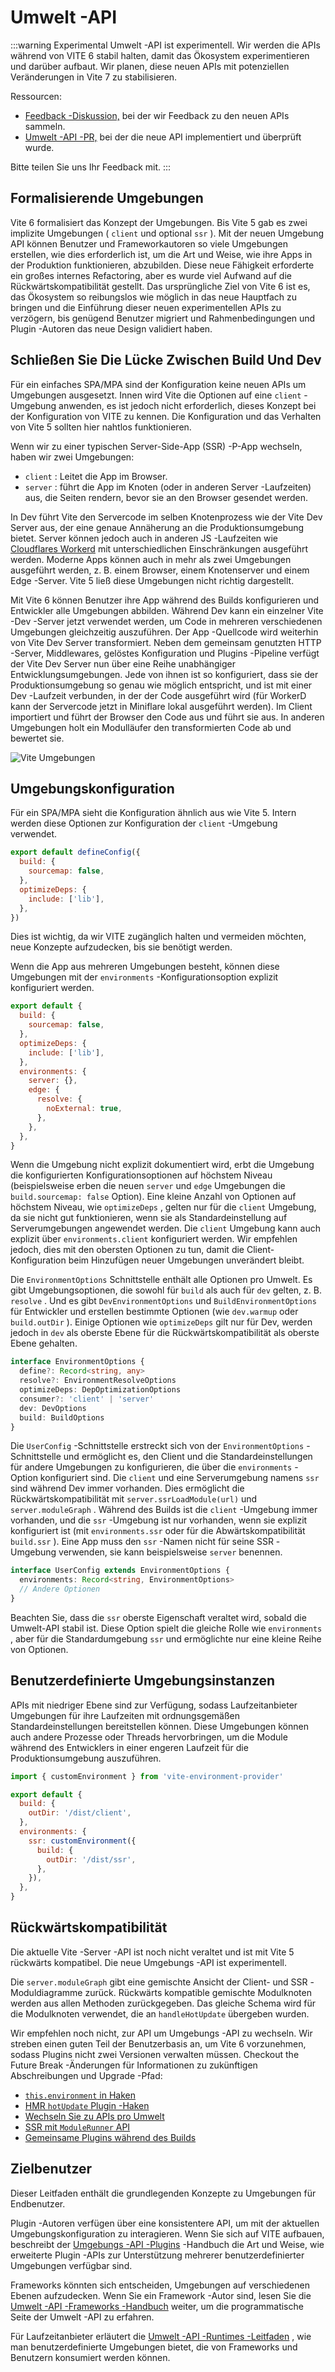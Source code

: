 # Umwelt -API

:::warning Experimental
Umwelt -API ist experimentell. Wir werden die APIs während von VITE 6 stabil halten, damit das Ökosystem experimentieren und darüber aufbaut. Wir planen, diese neuen APIs mit potenziellen Veränderungen in Vite 7 zu stabilisieren.

Ressourcen:

- [Feedback -Diskussion,](https://github.com/vitejs/vite/discussions/16358) bei der wir Feedback zu den neuen APIs sammeln.
- [Umwelt -API -PR,](https://github.com/vitejs/vite/pull/16471) bei der die neue API implementiert und überprüft wurde.

Bitte teilen Sie uns Ihr Feedback mit.
:::

## Formalisierende Umgebungen

Vite 6 formalisiert das Konzept der Umgebungen. Bis Vite 5 gab es zwei implizite Umgebungen ( `client` und optional `ssr` ). Mit der neuen Umgebung API können Benutzer und Frameworkautoren so viele Umgebungen erstellen, wie dies erforderlich ist, um die Art und Weise, wie ihre Apps in der Produktion funktionieren, abzubilden. Diese neue Fähigkeit erforderte ein großes internes Refactoring, aber es wurde viel Aufwand auf die Rückwärtskompatibilität gestellt. Das ursprüngliche Ziel von Vite 6 ist es, das Ökosystem so reibungslos wie möglich in das neue Hauptfach zu bringen und die Einführung dieser neuen experimentellen APIs zu verzögern, bis genügend Benutzer migriert und Rahmenbedingungen und Plugin -Autoren das neue Design validiert haben.

## Schließen Sie Die Lücke Zwischen Build Und Dev

Für ein einfaches SPA/MPA sind der Konfiguration keine neuen APIs um Umgebungen ausgesetzt. Innen wird Vite die Optionen auf eine `client` -Umgebung anwenden, es ist jedoch nicht erforderlich, dieses Konzept bei der Konfiguration von VITE zu kennen. Die Konfiguration und das Verhalten von Vite 5 sollten hier nahtlos funktionieren.

Wenn wir zu einer typischen Server-Side-App (SSR) -P-App wechseln, haben wir zwei Umgebungen:

- `client` : Leitet die App im Browser.
- `server` : führt die App im Knoten (oder in anderen Server -Laufzeiten) aus, die Seiten rendern, bevor sie an den Browser gesendet werden.

In Dev führt Vite den Servercode im selben Knotenprozess wie der Vite Dev Server aus, der eine genaue Annäherung an die Produktionsumgebung bietet. Server können jedoch auch in anderen JS -Laufzeiten wie [Cloudflares Workerd](https://github.com/cloudflare/workerd) mit unterschiedlichen Einschränkungen ausgeführt werden. Moderne Apps können auch in mehr als zwei Umgebungen ausgeführt werden, z. B. einem Browser, einem Knotenserver und einem Edge -Server. Vite 5 ließ diese Umgebungen nicht richtig dargestellt.

Mit Vite 6 können Benutzer ihre App während des Builds konfigurieren und Entwickler alle Umgebungen abbilden. Während Dev kann ein einzelner Vite -Dev -Server jetzt verwendet werden, um Code in mehreren verschiedenen Umgebungen gleichzeitig auszuführen. Der App -Quellcode wird weiterhin von Vite Dev Server transformiert. Neben dem gemeinsam genutzten HTTP -Server, Middlewares, gelöstes Konfiguration und Plugins -Pipeline verfügt der Vite Dev Server nun über eine Reihe unabhängiger Entwicklungsumgebungen. Jede von ihnen ist so konfiguriert, dass sie der Produktionsumgebung so genau wie möglich entspricht, und ist mit einer Dev -Laufzeit verbunden, in der der Code ausgeführt wird (für WorkerD kann der Servercode jetzt in Miniflare lokal ausgeführt werden). Im Client importiert und führt der Browser den Code aus und führt sie aus. In anderen Umgebungen holt ein Modulläufer den transformierten Code ab und bewertet sie.

![Vite Umgebungen](../../images/vite-environments.svg)

## Umgebungskonfiguration

Für ein SPA/MPA sieht die Konfiguration ähnlich aus wie Vite 5. Intern werden diese Optionen zur Konfiguration der `client` -Umgebung verwendet.

```js
export default defineConfig({
  build: {
    sourcemap: false,
  },
  optimizeDeps: {
    include: ['lib'],
  },
})
```

Dies ist wichtig, da wir VITE zugänglich halten und vermeiden möchten, neue Konzepte aufzudecken, bis sie benötigt werden.

Wenn die App aus mehreren Umgebungen besteht, können diese Umgebungen mit der `environments` -Konfigurationsoption explizit konfiguriert werden.

```js
export default {
  build: {
    sourcemap: false,
  },
  optimizeDeps: {
    include: ['lib'],
  },
  environments: {
    server: {},
    edge: {
      resolve: {
        noExternal: true,
      },
    },
  },
}
```

Wenn die Umgebung nicht explizit dokumentiert wird, erbt die Umgebung die konfigurierten Konfigurationsoptionen auf höchstem Niveau (beispielsweise erben die neuen `server` und `edge` Umgebungen die `build.sourcemap: false` Option). Eine kleine Anzahl von Optionen auf höchstem Niveau, wie `optimizeDeps` , gelten nur für die `client` Umgebung, da sie nicht gut funktionieren, wenn sie als Standardeinstellung auf Serverumgebungen angewendet werden. Die `client` Umgebung kann auch explizit über `environments.client` konfiguriert werden. Wir empfehlen jedoch, dies mit den obersten Optionen zu tun, damit die Client-Konfiguration beim Hinzufügen neuer Umgebungen unverändert bleibt.

Die `EnvironmentOptions` Schnittstelle enthält alle Optionen pro Umwelt. Es gibt Umgebungsoptionen, die sowohl für `build` als auch für `dev` gelten, z. B. `resolve` . Und es gibt `DevEnvironmentOptions` und `BuildEnvironmentOptions` für Entwickler und erstellen bestimmte Optionen (wie `dev.warmup` oder `build.outDir` ). Einige Optionen wie `optimizeDeps` gilt nur für Dev, werden jedoch in `dev` als oberste Ebene für die Rückwärtskompatibilität als oberste Ebene gehalten.

```ts
interface EnvironmentOptions {
  define?: Record<string, any>
  resolve?: EnvironmentResolveOptions
  optimizeDeps: DepOptimizationOptions
  consumer?: 'client' | 'server'
  dev: DevOptions
  build: BuildOptions
}
```

Die `UserConfig` -Schnittstelle erstreckt sich von der `EnvironmentOptions` -Schnittstelle und ermöglicht es, den Client und die Standardeinstellungen für andere Umgebungen zu konfigurieren, die über die `environments` -Option konfiguriert sind. Die `client` und eine Serverumgebung namens `ssr` sind während Dev immer vorhanden. Dies ermöglicht die Rückwärtskompatibilität mit `server.ssrLoadModule(url)` und `server.moduleGraph` . Während des Builds ist die `client` -Umgebung immer vorhanden, und die `ssr` -Umgebung ist nur vorhanden, wenn sie explizit konfiguriert ist (mit `environments.ssr` oder für die Abwärtskompatibilität `build.ssr` ). Eine App muss den `ssr` -Namen nicht für seine SSR -Umgebung verwenden, sie kann beispielsweise `server` benennen.

```ts
interface UserConfig extends EnvironmentOptions {
  environments: Record<string, EnvironmentOptions>
  // Andere Optionen
}
```

Beachten Sie, dass die `ssr` oberste Eigenschaft veraltet wird, sobald die Umwelt-API stabil ist. Diese Option spielt die gleiche Rolle wie `environments` , aber für die Standardumgebung `ssr` und ermöglichte nur eine kleine Reihe von Optionen.

## Benutzerdefinierte Umgebungsinstanzen

APIs mit niedriger Ebene sind zur Verfügung, sodass Laufzeitanbieter Umgebungen für ihre Laufzeiten mit ordnungsgemäßen Standardeinstellungen bereitstellen können. Diese Umgebungen können auch andere Prozesse oder Threads hervorbringen, um die Module während des Entwicklers in einer engeren Laufzeit für die Produktionsumgebung auszuführen.

```js
import { customEnvironment } from 'vite-environment-provider'

export default {
  build: {
    outDir: '/dist/client',
  },
  environments: {
    ssr: customEnvironment({
      build: {
        outDir: '/dist/ssr',
      },
    }),
  },
}
```

## Rückwärtskompatibilität

Die aktuelle Vite -Server -API ist noch nicht veraltet und ist mit Vite 5 rückwärts kompatibel. Die neue Umgebungs -API ist experimentell.

Die `server.moduleGraph` gibt eine gemischte Ansicht der Client- und SSR -Moduldiagramme zurück. Rückwärts kompatible gemischte Modulknoten werden aus allen Methoden zurückgegeben. Das gleiche Schema wird für die Modulknoten verwendet, die an `handleHotUpdate` übergeben wurden.

Wir empfehlen noch nicht, zur API um Umgebungs -API zu wechseln. Wir streben einen guten Teil der Benutzerbasis an, um Vite 6 vorzunehmen, sodass Plugins nicht zwei Versionen verwalten müssen. Checkout the Future Break -Änderungen für Informationen zu zukünftigen Abschreibungen und Upgrade -Pfad:

- [`this.environment` in Haken](/de/changes/this-environment-in-hooks)
- [HMR `hotUpdate` Plugin -Haken](/de/changes/hotupdate-hook)
- [Wechseln Sie zu APIs pro Umwelt](/de/changes/per-environment-apis)
- [SSR mit `ModuleRunner` API](/de/changes/ssr-using-modulerunner)
- [Gemeinsame Plugins während des Builds](/de/changes/shared-plugins-during-build)

## Zielbenutzer

Dieser Leitfaden enthält die grundlegenden Konzepte zu Umgebungen für Endbenutzer.

Plugin -Autoren verfügen über eine konsistentere API, um mit der aktuellen Umgebungskonfiguration zu interagieren. Wenn Sie sich auf VITE aufbauen, beschreibt der [Umgebungs -API -Plugins](./api-environment-plugins.md) -Handbuch die Art und Weise, wie erweiterte Plugin -APIs zur Unterstützung mehrerer benutzerdefinierter Umgebungen verfügbar sind.

Frameworks könnten sich entscheiden, Umgebungen auf verschiedenen Ebenen aufzudecken. Wenn Sie ein Framework -Autor sind, lesen Sie die [Umwelt -API -Frameworks -Handbuch](./api-environment-frameworks) weiter, um die programmatische Seite der Umwelt -API zu erfahren.

Für Laufzeitanbieter erläutert die [Umwelt -API -Runtimes -Leitfaden](./api-environment-runtimes.md) , wie man benutzerdefinierte Umgebungen bietet, die von Frameworks und Benutzern konsumiert werden können.
